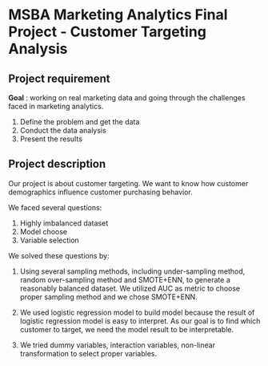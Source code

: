 # MSBA Marketing Analytics Final Project - Customer Targeting Analysis

## Project requirement

**Goal** : working on real marketing data and going through the challenges faced in marketing analytics.

1. Define the problem and get the data
2. Conduct the data analysis
3. Present the results

## Project description

Our project is about customer targeting. We want to know how customer demographics influence customer purchasing behavior.

We faced several questions:

1. Highly imbalanced dataset
2. Model choose
3. Variable selection

We solved these questions by:

1. Using several sampling methods, including under-sampling method, random over-sampling method and SMOTE+ENN, to generate a reasonably balanced dataset. We utilized AUC as metric to choose proper sampling method and we chose SMOTE+ENN.

2. We used logistic regression model to build model because the result of logistic regression model is easy to interpret. As our goal is to find which customer to target, we need the model result to be interpretable.

3. We tried dummy variables, interaction variables, non-linear transformation to select proper variables.